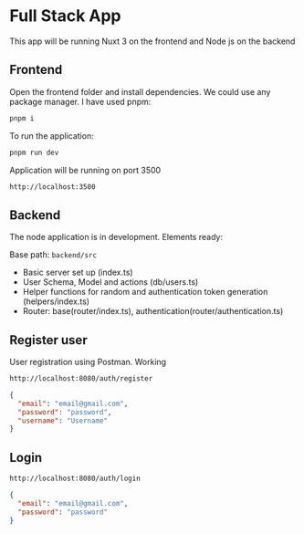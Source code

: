 # Full Stack App

This app will be running Nuxt 3 on the frontend and Node js on the backend

## Frontend

Open the frontend folder and install dependencies. We could use any package manager. I have used pnpm:

```bash
pnpm i
```

To run the application:

```bash
pnpm run dev
```

Application will be running on port 3500

```bash
http://localhost:3500
```

## Backend

The node application is in development. Elements ready:

Base path: `backend/src`

- Basic server set up (index.ts)
- User Schema, Model and actions (db/users.ts)
- Helper functions for random and authentication token generation (helpers/index.ts)
- Router: base(router/index.ts), authentication(router/authentication.ts)

## Register user

User registration using Postman. Working

```bash
http://localhost:8080/auth/register
```

```json
{
  "email": "email@gmail.com",
  "password": "password",
  "username": "Username"
}
```

## Login

```bash
http://localhost:8080/auth/login
```

```json
{
  "email": "email@gmail.com",
  "password": "password"
}
```
